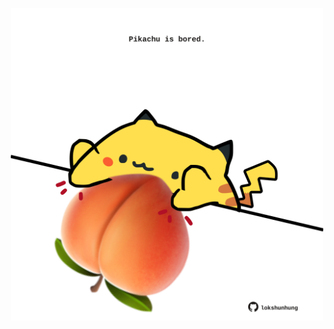 <!-- built at 14/10/2025, 15:00:34 UTC -->
<p align="center">
  <img width="500" height="500" src="./ReadmeImage.svg">
</p>
